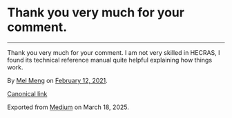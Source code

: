 # Thank you very much for your comment.

---

Thank you very much for your comment. I am not very skilled in HECRAS, I found its technical reference manual quite helpful explaining how things work.

By [Mel Meng](https://medium.com/@mel-meng-pe) on [February 12, 2021](https://medium.com/p/e2a74089729b).

[Canonical link](https://medium.com/@mel-meng-pe/thank-you-very-much-for-your-comment-e2a74089729b)

Exported from [Medium](https://medium.com) on March 18, 2025.